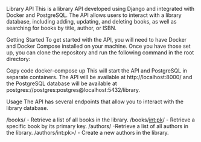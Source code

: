 Library API
This is a library API developed using Django and integrated with Docker and PostgreSQL. The API allows users to interact with a library database, including adding, updating, and deleting books, as well as searching for books by title, author, or ISBN.

Getting Started
To get started with the API, you will need to have Docker and Docker Compose installed on your machine. Once you have those set up, you can clone the repository and run the following command in the root directory:

Copy code
docker-compose up
This will start the API and PostgreSQL in separate containers. The API will be available at http://localhost:8000/ and the PostgreSQL database will be available at postgres://postgres:postgres@localhost:5432/library.

Usage
The API has several endpoints that allow you to interact with the library database.

/books/ - Retrieve a list of all books in the library.
/books/<int:pk>/ - Retrieve a specific book by its primary key.
/authors/ -Retrieve a list of all authors in the library.
/authors/int:pk>/ - Create a new authors in the library.

